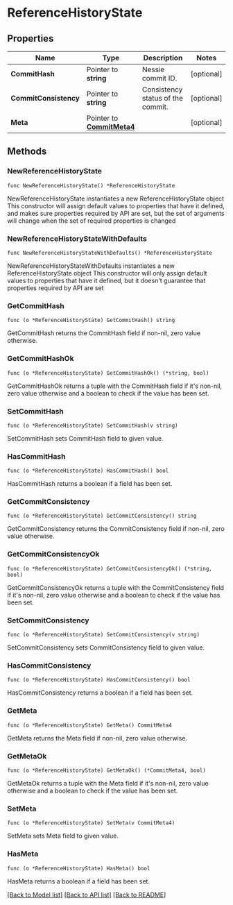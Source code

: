 # ReferenceHistoryState

## Properties

Name | Type | Description | Notes
------------ | ------------- | ------------- | -------------
**CommitHash** | Pointer to **string** | Nessie commit ID. | [optional] 
**CommitConsistency** | Pointer to **string** | Consistency status of the commit. | [optional] 
**Meta** | Pointer to [**CommitMeta4**](CommitMeta4.md) |  | [optional] 

## Methods

### NewReferenceHistoryState

`func NewReferenceHistoryState() *ReferenceHistoryState`

NewReferenceHistoryState instantiates a new ReferenceHistoryState object
This constructor will assign default values to properties that have it defined,
and makes sure properties required by API are set, but the set of arguments
will change when the set of required properties is changed

### NewReferenceHistoryStateWithDefaults

`func NewReferenceHistoryStateWithDefaults() *ReferenceHistoryState`

NewReferenceHistoryStateWithDefaults instantiates a new ReferenceHistoryState object
This constructor will only assign default values to properties that have it defined,
but it doesn't guarantee that properties required by API are set

### GetCommitHash

`func (o *ReferenceHistoryState) GetCommitHash() string`

GetCommitHash returns the CommitHash field if non-nil, zero value otherwise.

### GetCommitHashOk

`func (o *ReferenceHistoryState) GetCommitHashOk() (*string, bool)`

GetCommitHashOk returns a tuple with the CommitHash field if it's non-nil, zero value otherwise
and a boolean to check if the value has been set.

### SetCommitHash

`func (o *ReferenceHistoryState) SetCommitHash(v string)`

SetCommitHash sets CommitHash field to given value.

### HasCommitHash

`func (o *ReferenceHistoryState) HasCommitHash() bool`

HasCommitHash returns a boolean if a field has been set.

### GetCommitConsistency

`func (o *ReferenceHistoryState) GetCommitConsistency() string`

GetCommitConsistency returns the CommitConsistency field if non-nil, zero value otherwise.

### GetCommitConsistencyOk

`func (o *ReferenceHistoryState) GetCommitConsistencyOk() (*string, bool)`

GetCommitConsistencyOk returns a tuple with the CommitConsistency field if it's non-nil, zero value otherwise
and a boolean to check if the value has been set.

### SetCommitConsistency

`func (o *ReferenceHistoryState) SetCommitConsistency(v string)`

SetCommitConsistency sets CommitConsistency field to given value.

### HasCommitConsistency

`func (o *ReferenceHistoryState) HasCommitConsistency() bool`

HasCommitConsistency returns a boolean if a field has been set.

### GetMeta

`func (o *ReferenceHistoryState) GetMeta() CommitMeta4`

GetMeta returns the Meta field if non-nil, zero value otherwise.

### GetMetaOk

`func (o *ReferenceHistoryState) GetMetaOk() (*CommitMeta4, bool)`

GetMetaOk returns a tuple with the Meta field if it's non-nil, zero value otherwise
and a boolean to check if the value has been set.

### SetMeta

`func (o *ReferenceHistoryState) SetMeta(v CommitMeta4)`

SetMeta sets Meta field to given value.

### HasMeta

`func (o *ReferenceHistoryState) HasMeta() bool`

HasMeta returns a boolean if a field has been set.


[[Back to Model list]](../README.md#documentation-for-models) [[Back to API list]](../README.md#documentation-for-api-endpoints) [[Back to README]](../README.md)


